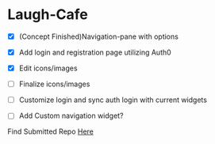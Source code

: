 # Laugh-Cafe
- [x] (Concept Finished)Navigation-pane with options
- [x] Add login and registration page utilizing Auth0
- [x] Edit icons/images
- [ ] Finalize icons/images
- [ ] Customize login and sync auth login with current widgets
- [ ] Add Custom navigation widget?


Find Submitted Repo [Here](https://github.com/YScloud22/Laugh-Cafe.git)
